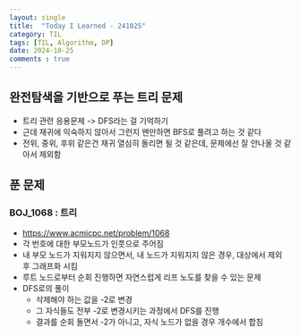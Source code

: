 ```yaml
---
layout: single
title:  "Today I Learned - 241025"
category: TIL
tags: [TIL, Algorithm, DP]
date: 2024-10-25
comments : true
---
```


## 완전탐색을 기반으로 푸는 트리 문제
* 트리 관련 응용문제 -> DFS라는 걸 기억하기
* 근데 재귀에 익숙하지 않아서 그런지 왠만하면 BFS로 풀려고 하는 것 같다
* 전위, 중위, 후위 같은건 재귀 열심히 돌리면 될 것 같은데, 문제에선 잘 안나올 것 같아서 제외함

## 푼 문제
### BOJ_1068 : 트리
* https://www.acmicpc.net/problem/1068
* 각 번호에 대한 부모노드가 인풋으로 주어짐
* 내 부모 노드가 지워지지 않으면서, 내 노드가 지워지지 않은 경우, 대상에서 제외 후 그래프화 시킴
* 루트 노드로부터 순회 진행하면 자연스럽게 리프 노도를 찾을 수 있는 문제
* DFS로의 풀이
    * 삭제해야 하는 값을 -2로 변경
    * 그 자식들도 전부 -2로 변경시키는 과정에서 DFS를 진행
    * 결과를 순회 돌면서 -2가 아니고, 자식 노드가 없을 경우 개수에서 합침